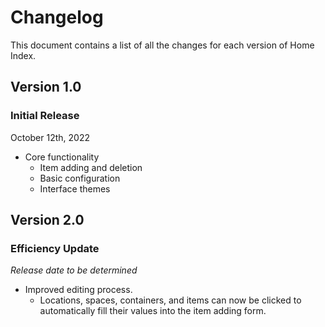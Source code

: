 # Changelog

This document contains a list of all the changes for each version of Home Index.


## Version 1.0

### Initial Release

October 12th, 2022

- Core functionality
    - Item adding and deletion
    - Basic configuration
    - Interface themes


## Version 2.0

### Efficiency Update

*Release date to be determined*

- Improved editing process.
    - Locations, spaces, containers, and items can now be clicked to automatically fill their values into the item adding form.
